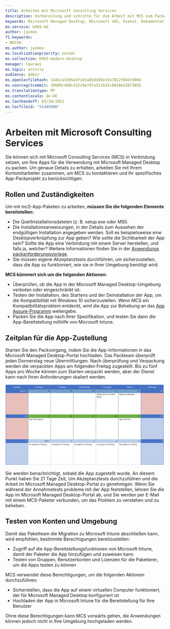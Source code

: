 ```yaml
---
title: Arbeiten mit Microsoft Consulting Services
description: Vorbereitung und schritte für die Arbeit mit MCS zum Packen Ihrer Apps
keywords: Microsoft Managed Desktop, Microsoft 365, Dienst, Dokumentation
ms.service: m365-md
author: jaimeo
f1.keywords:
- NOCSH
ms.author: jaimeo
ms.localizationpriority: normal
ms.collection: M365-modern-desktop
manager: laurawi
ms.topic: article
audience: Admin
ms.openlocfilehash: 1441ca3305a5f3e5a83ddd5e1547812f08d7d96b
ms.sourcegitcommit: 39609c4d8c432c8e7d7a31cb35c8020e5207385b
ms.translationtype: MT
ms.contentlocale: de-DE
ms.lasthandoff: 03/30/2021
ms.locfileid: "51445696"
---
```

# <a name="working-with-microsoft-consulting-services"></a>Arbeiten mit Microsoft Consulting Services

Sie können sich mit Microsoft Consulting Services (MCS) in Verbindung setzen, um Ihre Apps für die Verwendung mit Microsoft Managed Desktop zu packen. Um genaue Details zu erhalten, arbeiten Sie mit Ihrem Kontomitarbeiter zusammen, um MCS zu kontaktieren und Ihr spezifisches App-Packprojekt zu berücksichtigen.

## <a name="roles-and-responsibilities"></a>Rollen und Zuständigkeiten

Um mit mcS-App-Paketen zu arbeiten, **müssen Sie die folgenden Elemente bereitstellen:**

- Die Quellinstallationsdateien (z. B. setup.exe oder MSI).
- Die Installationsanweisungen, in der Details zum Aussehen der endgültigen Installation angegeben werden. Soll es beispielsweise eine Desktopverknüpfung zur App geben? Wie sollte die Sichtbarkeit der App sein? Sollte die App eine Verbindung mit einem Server herstellen, und falls ja, welcher? Weitere Informationen finden Sie in der [Anwendungs packanforderungsvorlage](https://github.com/MicrosoftDocs/microsoft-365-docs/raw/public/microsoft-365/managed-desktop/get-ready/downloads/app-packaging-template.docx).
- Sie müssen eigene Akzeptanztests durchführen, um sicherzustellen, dass die App so funktioniert, wie sie in Ihrer Umgebung benötigt wird.

**MCS kümmert sich um die folgenden Aktionen:**

- Überprüfen, ob die App in der Microsoft Managed Desktop-Umgebung verboten oder eingeschränkt ist.
- Testen der Installation, des Startens und der Deinstallation der App, um die Kompatibilität mit Windows 10 sicherzustellen. Wenn MCS ein Kompatibilitätsproblem entdeckt, wird die App zur Behebung an das [App Assure-Programm](https://docs.microsoft.com/fasttrack/products-and-capabilities#app-assure) weitergebe.
- Packen Sie die App nach Ihrer Spezifikation, und testen Sie dann die App-Bereitstellung mithilfe von Microsoft Intune.

## <a name="app-delivery-schedule"></a>Zeitplan für die App-Zustellung

Starten Sie den Packvorgang, indem Sie die App-Informationen in das Microsoft Managed Desktop-Portal hochladen. Das Packteam überprüft jeden Donnerstag neue Übermittlungen. Nach überprüfung und Verpackung werden die verpackten Apps am folgenden Freitag zugestellt. Bis zu fünf Apps pro Woche können zum Starten verpackt werden, aber der Dienst kann nach Ihren Anforderungen skaliert werden.

![Kalender mit dem App-Zufluss an einem Donnerstag (dem 21. in diesem Beispiel), der Medienüberprüfung am nächsten Tag, dem Verpacken am folgenden Montag (dem 25.) und der App-Zustellung am folgenden Freitag (dem 29.)](../../media/MCS-cal.png)

Sie werden benachrichtigt, sobald die App zugestellt wurde. An diesem Punkt haben Sie 21 Tage Zeit, Um Akzeptanztests durchzuführen und die Arbeit im Microsoft Managed Desktop-Portal zu genehmigen. Wenn Sie während der Annahmetests probleme mit der App feststellen, lehnen Sie die App im Microsoft Managed Desktop-Portal ab, und Sie werden per E-Mail mit einem MCS-Paketer verbunden, um das Problem zu verstehen und zu beheben.

## <a name="testing-accounts-and-environment"></a>Testen von Konten und Umgebung

Damit das Paketteam die Migration zu Microsoft Intune abschließen kann, wird empfohlen, bestimmte Berechtigungen bereitzustellen:
 
-   Zugriff auf die App-Bereitstellungsfunktionen von Microsoft Intune, damit der Paketer die App hinzufügen und zuweisen kann 
-   Testen von Gruppen, Benutzerkonten und Lizenzen für die Paketierer, um die Apps testen zu können

MCS verwendet diese Berechtigungen, um die folgenden Aktionen durchzuführen:
 
-   Sicherstellen, dass die App auf einem virtuellen Computer funktioniert, der für Microsoft Managed Desktop konfiguriert ist
-   Hochladen der App in Microsoft Intune für die Bereitstellung für Ihre Benutzer

Ohne diese Berechtigungen kann MCS vorwärts gehen, die Anwendungen können jedoch nicht in Ihre Umgebung hochgeladen werden.
